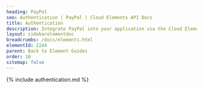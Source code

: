```yaml
---
heading: PayPal
seo: Authentication | PayPal | Cloud Elements API Docs
title: Authentication
description: Integrate PayPal into your application via the Cloud Elements APIs.
layout: sidebarelementdoc
breadcrumbs: /docs/elements.html
elementId: 2244
parent: Back to Element Guides
order: 10
sitemap: false
---
```


{% include authentication.md %}
